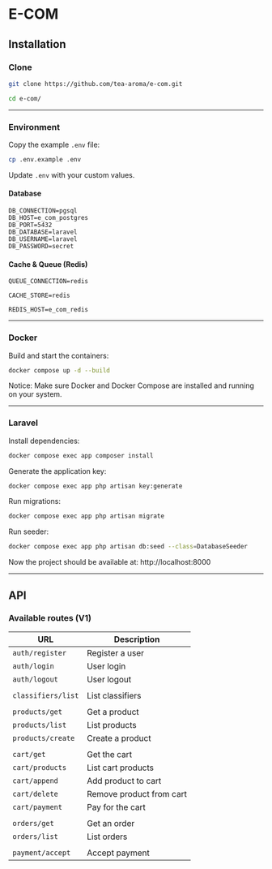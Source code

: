 # E-COM

## Installation

### Clone

```bash
git clone https://github.com/tea-aroma/e-com.git
```

```bash
cd e-com/
```

---

### Environment

Copy the example `.env` file:

```bash
cp .env.example .env
```

Update `.env` with your custom values.

#### Database

```dotenv
DB_CONNECTION=pgsql
DB_HOST=e_com_postgres
DB_PORT=5432
DB_DATABASE=laravel
DB_USERNAME=laravel
DB_PASSWORD=secret
```

#### Cache & Queue (Redis)

```dotenv
QUEUE_CONNECTION=redis

CACHE_STORE=redis

REDIS_HOST=e_com_redis
```

---

### Docker

Build and start the containers:

```bash
docker compose up -d --build
```

Notice: Make sure Docker and Docker Compose are installed and running on your system.

---

### Laravel

Install dependencies:

```bash
docker compose exec app composer install
```

Generate the application key:

```bash
docker compose exec app php artisan key:generate
```

Run migrations:

```bash
docker compose exec app php artisan migrate
```

Run seeder:

```bash
docker compose exec app php artisan db:seed --class=DatabaseSeeder 
```

Now the project should be available at: http://localhost:8000

---

## API

### Available routes (V1)

| URL                | Description              |
|--------------------|--------------------------|
| `auth/register`    | Register a user          |
| `auth/login`       | User login               |
| `auth/logout`      | User logout              |
|                    |                          |
| `classifiers/list` | List classifiers         |
|                    |                          |
| `products/get`     | Get a product            |
| `products/list`    | List products            |
| `products/create`  | Create a product         |
|                    |                          |
| `cart/get`         | Get the cart             |
| `cart/products`    | List cart products       |
| `cart/append`      | Add product to cart      |
| `cart/delete`      | Remove product from cart |
| `cart/payment`     | Pay for the cart         |
|                    |                          |
| `orders/get`       | Get an order             |
| `orders/list`      | List orders              |
|                    |                          |
| `payment/accept`   | Accept payment           |

